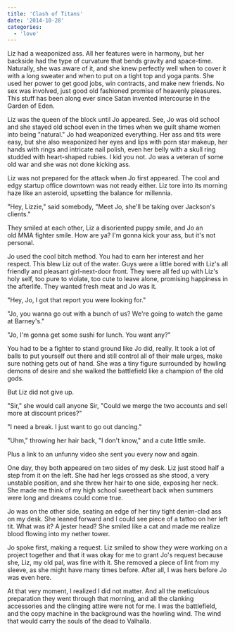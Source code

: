 ```yaml
---
title: 'Clash of Titans'
date: '2014-10-28'
categories:
  - 'love'
---
```


Liz had a weaponized ass. All her features were in harmony, but her backside had
the type of curvature that bends gravity and space-time. Naturally, she was
aware of it, and she knew perfectly well when to cover it with a long sweater
and when to put on a tight top and yoga pants. She used her power to get good
jobs, win contracts, and make new friends. No sex was involved, just good old
fashioned promise of heavenly pleasures. This stuff has been along ever since
Satan invented intercourse in the Garden of Eden.

<!-- truncate -->

Liz was the queen of the block until Jo appeared. See, Jo was old school and she
stayed old school even in the times when we guilt shame women into being
"natural." Jo had weaponized everything. Her ass and tits were easy, but she
also weaponized her eyes and lips with porn star makeup, her hands with rings
and intricate nail polish, even her belly with a skull ring studded with
heart-shaped rubies. I kid you not. Jo was a veteran of some old war and she
was not done kicking ass.

Liz was not prepared for the attack when Jo first appeared. The cool and edgy
startup office downtown was not ready either. Liz tore into its morning haze
like an asteroid, upsetting the balance for millennia.

"Hey, Lizzie," said somebody, "Meet Jo, she'll be taking over Jackson's
clients."

They smiled at each other, Liz a disoriented puppy smile, and Jo an old MMA
fighter smile. How are ya? I'm gonna kick your ass, but it's not personal.

Jo used the cool bitch method. You had to earn her interest and her respect.
This blew Liz out of the water. Guys were a little bored with Liz's all friendly
and pleasant girl-next-door front. They were all fed up with Liz's holy self,
too pure to violate, too cute to leave alone, promising happiness in the
afterlife. They wanted fresh meat and Jo was it.

"Hey, Jo, I got that report you were looking for."

"Jo, you wanna go out with a bunch of us? We're going to watch the game at
Barney's."

"Jo, I'm gonna get some sushi for lunch. You want any?"

You had to be a fighter to stand ground like Jo did, really. It took a lot of
balls to put yourself out there and still control all of their male urges, make
sure nothing gets out of hand. She was a tiny figure surrounded by howling
demons of desire and she walked the battlefield like a champion of the old gods.

But Liz did not give up.

"Sir," she would call anyone Sir, "Could we merge the two accounts and sell more
at discount prices?"

"I need a break. I just want to go out dancing."

"Uhm," throwing her hair back, "I don't know," and a cute little smile.

Plus a link to an unfunny video she sent you every now and again.

One day, they both appeared on two sides of my desk. Liz just stood half a step
from it on the left. She had her legs crossed as she stood, a very unstable
position, and she threw her hair to one side, exposing her neck. She made me
think of my high school sweetheart back when summers were long and dreams could
come true.

Jo was on the other side, seating an edge of her tiny tight denim-clad ass on my
desk. She leaned forward and I could see piece of a tattoo on her left tit. What
was it? A jester head? She smiled like a cat and made me realize blood flowing
into my nether tower.

Jo spoke first, making a request. Liz smiled to show they were working on a
project together and that it was okay for me to grant Jo's request because she,
Liz, my old pal, was fine with it. She removed a piece of lint from my sleeve,
as she might have many times before. After all, I was hers before Jo was even
here.

At that very moment, I realized I did not matter. And all the meticulous
preparation they went through that morning, and all the clanking accessories and
the clinging attire were not for me. I was the battlefield, and the copy machine
in the background was the howling wind. The wind that would carry the souls of
the dead to Valhalla.
